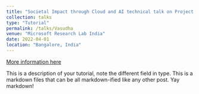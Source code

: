 ```yaml
---
title: "Societal Impact through Cloud and AI technical talk on Project Vasudha"
collection: talks
type: "Tutorial"
permalink: /talks/Vasudha
venue: "Microsoft Research Lab India"
date: 2022-04-01
location: "Bangalore, India"
---
```


[More information here](http://exampleurl.com)

This is a description of your tutorial, note the different field in type. This is a markdown files that can be all markdown-ified like any other post. Yay markdown!
